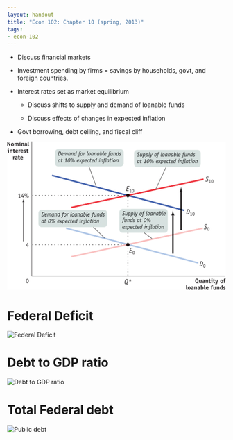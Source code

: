 ```yaml
---
layout: handout
title: "Econ 102: Chapter 10 (spring, 2013)"
tags:
- econ-102
---
```


* Discuss financial markets

* Investment spending by firms = savings by households, govt, and foreign 
countries.

* Interest rates set as market equilibrium

  * Discuss shifts to supply and demand of loanable funds

  * Discuss effects of changes in expected inflation

* Govt borrowing, debt ceiling, and fiscal cliff

![Fisher effect](../img/2013-02-11-fisher.jpg)

# Federal Deficit

![Federal Deficit](http://research.stlouisfed.org/fredgraph.png?g=fxI)

# Debt to GDP ratio

![Debt to GDP ratio](http://research.stlouisfed.org/fredgraph.png?g=fxJ)

# Total Federal debt

![Public debt](http://research.stlouisfed.org/fredgraph.png?g=fxK)
